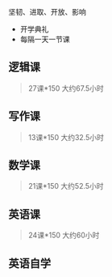 坚韧、进取、开放、影响

+ 开学典礼
+ 每隔一天一节课

## 逻辑课
>27课*150
>大约67.5小时
>

## 写作课
>13课*150
>大约32.5小时

## 数学课
>21课*150
>大约52.5小时

## 英语课
>24课*150
大约60小时

## 英语自学
>
